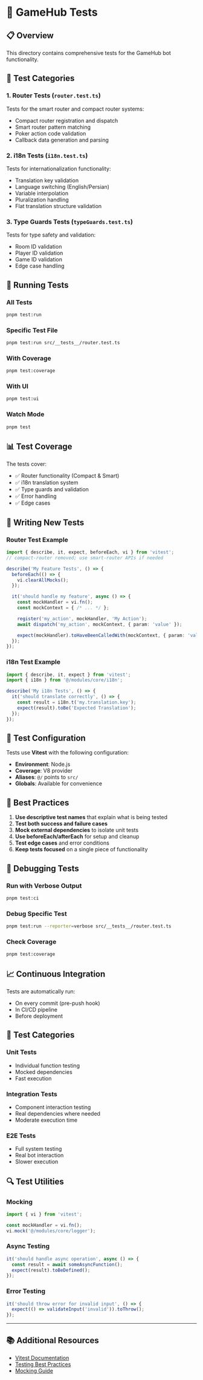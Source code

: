 # 🧪 GameHub Tests

## 📋 Overview

This directory contains comprehensive tests for the GameHub bot functionality.

## 🎯 Test Categories

### 1. **Router Tests** (`router.test.ts`)
Tests for the smart router and compact router systems:
- Compact router registration and dispatch
- Smart router pattern matching
- Poker action code validation
- Callback data generation and parsing

### 2. **i18n Tests** (`i18n.test.ts`)
Tests for internationalization functionality:
- Translation key validation
- Language switching (English/Persian)
- Variable interpolation
- Pluralization handling
- Flat translation structure validation

### 3. **Type Guards Tests** (`typeGuards.test.ts`)
Tests for type safety and validation:
- Room ID validation
- Player ID validation
- Game ID validation
- Edge case handling

## 🚀 Running Tests

### All Tests
```bash
pnpm test:run
```

### Specific Test File
```bash
pnpm test:run src/__tests__/router.test.ts
```

### With Coverage
```bash
pnpm test:coverage
```

### With UI
```bash
pnpm test:ui
```

### Watch Mode
```bash
pnpm test
```

## 📊 Test Coverage

The tests cover:
- ✅ Router functionality (Compact & Smart)
- ✅ i18n translation system
- ✅ Type guards and validation
- ✅ Error handling
- ✅ Edge cases

## 🧪 Writing New Tests

### Router Test Example
```typescript
import { describe, it, expect, beforeEach, vi } from 'vitest';
// compact-router removed; use smart-router APIs if needed

describe('My Feature Tests', () => {
  beforeEach(() => {
    vi.clearAllMocks();
  });

  it('should handle my feature', async () => {
    const mockHandler = vi.fn();
    const mockContext = { /* ... */ };

    register('my_action', mockHandler, 'My Action');
    await dispatch('my_action', mockContext, { param: 'value' });

    expect(mockHandler).toHaveBeenCalledWith(mockContext, { param: 'value' });
  });
});
```

### i18n Test Example
```typescript
import { describe, it, expect } from 'vitest';
import { i18n } from '@/modules/core/i18n';

describe('My i18n Tests', () => {
  it('should translate correctly', () => {
    const result = i18n.t('my.translation.key');
    expect(result).toBe('Expected Translation');
  });
});
```

## 🔧 Test Configuration

Tests use **Vitest** with the following configuration:
- **Environment**: Node.js
- **Coverage**: V8 provider
- **Aliases**: `@/` points to `src/`
- **Globals**: Available for convenience

## 📝 Best Practices

1. **Use descriptive test names** that explain what is being tested
2. **Test both success and failure cases**
3. **Mock external dependencies** to isolate unit tests
4. **Use beforeEach/afterEach** for setup and cleanup
5. **Test edge cases** and error conditions
6. **Keep tests focused** on a single piece of functionality

## 🐛 Debugging Tests

### Run with Verbose Output
```bash
pnpm test:ci
```

### Debug Specific Test
```bash
pnpm test:run --reporter=verbose src/__tests__/router.test.ts
```

### Check Coverage
```bash
pnpm test:coverage
```

## 📈 Continuous Integration

Tests are automatically run:
- On every commit (pre-push hook)
- In CI/CD pipeline
- Before deployment

## 🎯 Test Categories

### Unit Tests
- Individual function testing
- Mocked dependencies
- Fast execution

### Integration Tests
- Component interaction testing
- Real dependencies where needed
- Moderate execution time

### E2E Tests
- Full system testing
- Real bot interaction
- Slower execution

## 🔍 Test Utilities

### Mocking
```typescript
import { vi } from 'vitest';

const mockHandler = vi.fn();
vi.mock('@/modules/core/logger');
```

### Async Testing
```typescript
it('should handle async operation', async () => {
  const result = await someAsyncFunction();
  expect(result).toBeDefined();
});
```

### Error Testing
```typescript
it('should throw error for invalid input', () => {
  expect(() => validateInput('invalid')).toThrow();
});
```

---

## 📚 Additional Resources

- [Vitest Documentation](https://vitest.dev/)
- [Testing Best Practices](https://vitest.dev/guide/best-practices.html)
- [Mocking Guide](https://vitest.dev/guide/mocking.html)
